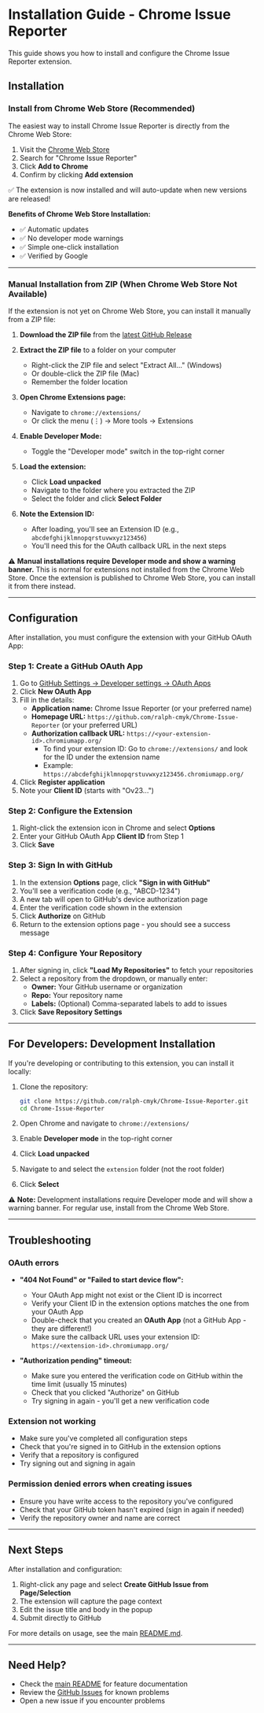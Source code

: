 # Installation Guide - Chrome Issue Reporter

This guide shows you how to install and configure the Chrome Issue Reporter extension.

## Installation

### Install from Chrome Web Store (Recommended)

The easiest way to install Chrome Issue Reporter is directly from the Chrome Web Store:

1. Visit the [Chrome Web Store](https://chrome.google.com/webstore)
2. Search for "Chrome Issue Reporter"
3. Click **Add to Chrome**
4. Confirm by clicking **Add extension**

✅ The extension is now installed and will auto-update when new versions are released!

**Benefits of Chrome Web Store Installation:**
- ✅ Automatic updates
- ✅ No developer mode warnings
- ✅ Simple one-click installation
- ✅ Verified by Google

---

### Manual Installation from ZIP (When Chrome Web Store Not Available)

If the extension is not yet on Chrome Web Store, you can install it manually from a ZIP file:

1. **Download the ZIP file** from the [latest GitHub Release](https://github.com/ralph-cmyk/Chrome-Issue-Reporter/releases/latest)

2. **Extract the ZIP file** to a folder on your computer
   - Right-click the ZIP file and select "Extract All..." (Windows)
   - Or double-click the ZIP file (Mac)
   - Remember the folder location

3. **Open Chrome Extensions page:**
   - Navigate to `chrome://extensions/`
   - Or click the menu (⋮) → More tools → Extensions

4. **Enable Developer Mode:**
   - Toggle the "Developer mode" switch in the top-right corner

5. **Load the extension:**
   - Click **Load unpacked**
   - Navigate to the folder where you extracted the ZIP
   - Select the folder and click **Select Folder**

6. **Note the Extension ID:**
   - After loading, you'll see an Extension ID (e.g., `abcdefghijklmnopqrstuvwxyz123456`)
   - You'll need this for the OAuth callback URL in the next steps

⚠️ **Manual installations require Developer mode and show a warning banner.** This is normal for extensions not installed from the Chrome Web Store. Once the extension is published to Chrome Web Store, you can install it from there instead.

---

## Configuration

After installation, you must configure the extension with your GitHub OAuth App:

### Step 1: Create a GitHub OAuth App

1. Go to [GitHub Settings → Developer settings → OAuth Apps](https://github.com/settings/developers)
2. Click **New OAuth App**
3. Fill in the details:
   - **Application name:** Chrome Issue Reporter (or your preferred name)
   - **Homepage URL:** `https://github.com/ralph-cmyk/Chrome-Issue-Reporter` (or your preferred URL)
   - **Authorization callback URL:** `https://<your-extension-id>.chromiumapp.org/`
     - To find your extension ID: Go to `chrome://extensions/` and look for the ID under the extension name
     - Example: `https://abcdefghijklmnopqrstuvwxyz123456.chromiumapp.org/`
4. Click **Register application**
5. Note your **Client ID** (starts with "Ov23...")

### Step 2: Configure the Extension

1. Right-click the extension icon in Chrome and select **Options**
2. Enter your GitHub OAuth App **Client ID** from Step 1
3. Click **Save**

### Step 3: Sign In with GitHub

1. In the extension **Options** page, click **"Sign in with GitHub"**
2. You'll see a verification code (e.g., "ABCD-1234")
3. A new tab will open to GitHub's device authorization page
4. Enter the verification code shown in the extension
5. Click **Authorize** on GitHub
6. Return to the extension options page - you should see a success message

### Step 4: Configure Your Repository

1. After signing in, click **"Load My Repositories"** to fetch your repositories
2. Select a repository from the dropdown, or manually enter:
   - **Owner:** Your GitHub username or organization
   - **Repo:** Your repository name
   - **Labels:** (Optional) Comma-separated labels to add to issues
3. Click **Save Repository Settings**

---

## For Developers: Development Installation

If you're developing or contributing to this extension, you can install it locally:

1. Clone the repository:
   ```bash
   git clone https://github.com/ralph-cmyk/Chrome-Issue-Reporter.git
   cd Chrome-Issue-Reporter
   ```

2. Open Chrome and navigate to `chrome://extensions/`
3. Enable **Developer mode** in the top-right corner
4. Click **Load unpacked**
5. Navigate to and select the `extension` folder (not the root folder)
6. Click **Select**

⚠️ **Note:** Development installations require Developer mode and will show a warning banner. For regular use, install from the Chrome Web Store.

---

## Troubleshooting

### OAuth errors
- **"404 Not Found" or "Failed to start device flow":**
  - Your OAuth App might not exist or the Client ID is incorrect
  - Verify your Client ID in the extension options matches the one from your OAuth App
  - Double-check that you created an **OAuth App** (not a GitHub App - they are different!)
  - Make sure the callback URL uses your extension ID: `https://<extension-id>.chromiumapp.org/`

- **"Authorization pending" timeout:**
  - Make sure you entered the verification code on GitHub within the time limit (usually 15 minutes)
  - Check that you clicked "Authorize" on GitHub
  - Try signing in again - you'll get a new verification code

### Extension not working
- Make sure you've completed all configuration steps
- Check that you're signed in to GitHub in the extension options
- Verify that a repository is configured
- Try signing out and signing in again

### Permission denied errors when creating issues
- Ensure you have write access to the repository you've configured
- Check that your GitHub token hasn't expired (sign in again if needed)
- Verify the repository owner and name are correct

---

## Next Steps

After installation and configuration:
1. Right-click any page and select **Create GitHub Issue from Page/Selection**
2. The extension will capture the page context
3. Edit the issue title and body in the popup
4. Submit directly to GitHub

For more details on usage, see the main [README.md](README.md).

---

## Need Help?

- Check the [main README](README.md) for feature documentation
- Review the [GitHub Issues](https://github.com/ralph-cmyk/Chrome-Issue-Reporter/issues) for known problems
- Open a new issue if you encounter problems
